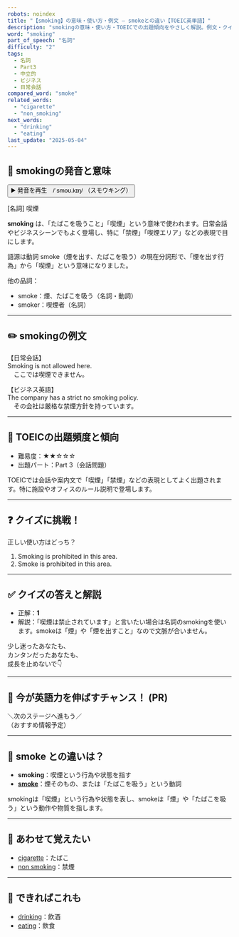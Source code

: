 ```yaml
---
robots: noindex
title: "【smoking】の意味・使い方・例文 ― smokeとの違い【TOEIC英単語】"
description: "smokingの意味・使い方・TOEICでの出題傾向をやさしく解説。例文・クイズ付きでsmokeとの違いもわかりやすく学べます。"
word: "smoking"
part_of_speech: "名詞"
difficulty: "2"
tags:
  - 名詞
  - Part3
  - 中立的
  - ビジネス
  - 日常会話
compared_word: "smoke"
related_words:
  - "cigarette"
  - "non_smoking"
next_words:
  - "drinking"
  - "eating"
last_update: "2025-05-04"
---
```


## 🔰 smokingの発音と意味

<button class="play-audio" onclick="playTTS('smoking')">
  <span class="play-audio-main">
    ▶️ 発音を再生　/ˈsmoʊ.kɪŋ/
  </span>
  <span class="play-audio-sub">
    （スモウキング）
  </span>
</button>

[名詞] 喫煙

**smoking** は、「たばこを吸うこと」「喫煙」という意味で使われます。日常会話やビジネスシーンでもよく登場し、特に「禁煙」「喫煙エリア」などの表現で目にします。

語源は動詞 smoke（煙を出す、たばこを吸う）の現在分詞形で、「煙を出す行為」から「喫煙」という意味になりました。

他の品詞：  
- smoke：煙、たばこを吸う（名詞・動詞）
- smoker：喫煙者（名詞）

---

## ✏️ smokingの例文

【日常会話】  
Smoking is not allowed here.  
　ここでは喫煙できません。

【ビジネス英語】  
The company has a strict no smoking policy.  
　その会社は厳格な禁煙方針を持っています。

---

## 🎯 TOEICの出題頻度と傾向

- 難易度：★★☆☆☆
- 出題パート：Part 3（会話問題）

TOEICでは会話や案内文で「喫煙」「禁煙」などの表現としてよく出題されます。特に施設やオフィスのルール説明で登場します。

---

## ❓ クイズに挑戦！

正しい使い方はどっち？

1. Smoking is prohibited in this area.  
2. Smoke is prohibited in this area.

---

## ✅ クイズの答えと解説

- 正解：**1**
- 解説：「喫煙は禁止されています」と言いたい場合は名詞のsmokingを使います。smokeは「煙」や「煙を出すこと」なので文脈が合いません。

少し迷ったあなたも、  
カンタンだったあなたも、  
成長を止めないで👇️

---

## 🚀 今が英語力を伸ばすチャンス！ (PR)

<div class="info-center">
＼次のステージへ進もう／<br>  
（おすすめ情報予定）
</div>

---

## 🤔  smoke との違いは？

- **smoking**：喫煙という行為や状態を指す
- **[smoke](/word/smoke)**：煙そのもの、または「たばこを吸う」という動詞

smokingは「喫煙」という行為や状態を表し、smokeは「煙」や「たばこを吸う」という動作や物質を指します。

---

## 🧩 あわせて覚えたい

- [cigarette](/word/cigarette)：たばこ
- [non smoking](/word/non_smoking)：禁煙

---

## 📖 できればこれも

- [drinking](/word/drinking)：飲酒
- [eating](/word/eating)：飲食

<!-- cvid: aid22_bid07 -->
